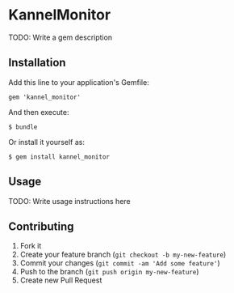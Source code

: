 # KannelMonitor

TODO: Write a gem description

## Installation

Add this line to your application's Gemfile:

    gem 'kannel_monitor'

And then execute:

    $ bundle

Or install it yourself as:

    $ gem install kannel_monitor

## Usage

TODO: Write usage instructions here

## Contributing

1. Fork it
2. Create your feature branch (`git checkout -b my-new-feature`)
3. Commit your changes (`git commit -am 'Add some feature'`)
4. Push to the branch (`git push origin my-new-feature`)
5. Create new Pull Request
